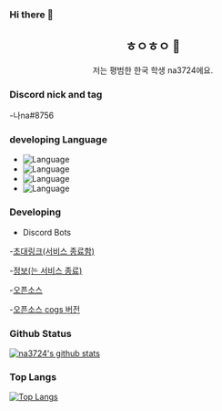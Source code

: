 ### Hi there 👋
<h2 align="center">ㅎㅇㅎㅇ 👋</h2>
<p align="center">저는 평범한 한국 학생 na3724에요.</p>

### Discord nick and tag

-나na#8756

### developing Language

- ![Language](https://img.shields.io/badge/language-python-brightgreen)
- ![Language](https://img.shields.io/badge/language-html-brightgreen)
- ![Language](https://img.shields.io/badge/language-css-brightgreen)
- ![Language](https://img.shields.io/badge/language-javascript-brightgreen)



### Developing

- Discord Bots

-[초대링크(서비스 종료함)](https://discord.com/oauth2/authorize?client_id=800193013292335145&scope=bot&permissions=1610607742)

-[정보(는 서비스 종료)](https://koreanbots.dev/bots/800193013292335145)

-[오픈소스](https://github.com/na3724/haziel_public/blob/main/haziel.py)

-[오픈소스 cogs 버전](https://github.com/na3724/haziel_cogs-version/blob/main/cogs/Core.py)

### Github Status

[![na3724's github stats](https://github-readme-stats.vercel.app/api?username=na3724&bg_color=30,e96443,904e95&title_color=fff&text_color=fff&show_icons=true&count_private=true)](https://github.com/na3724/github-readme-stats)

### Top Langs

[![Top Langs](https://github-readme-stats.vercel.app/api/top-langs/?username=na3724&bg_color=30,e96443,904e95&title_color=fff&text_color=fff)](https://github.com/na3724/github-readme-stats)
